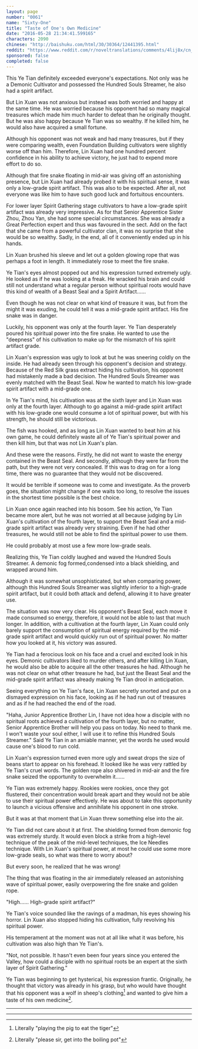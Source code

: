 ```yaml
---
layout: page
number: "0061"
name: "Sixty-One"
title: "Taste of One's Own Medicine"
date: "2016-05-28 21:34:41.599165"
characters: 2090
chinese: "http://baishuku.com/html/30/30364/12441395.html"
reddit: "https://www.reddit.com/r/noveltranslations/comments/4lij8x/cn_tempered_immortal_chapter_0061/"
sponsored: false
completed: false
---
```


This Ye Tian definitely exceeded everyone's expectations. Not only was he a Demonic Cultivator and possessed the Hundred Souls Streamer, he also had a spirit artifact.

But Lin Xuan was not anxious but instead was both worried and happy at the same time. He was worried because his opponent had so many magical treasures which made him much harder to defeat than he originally thought. But he was also happy because Ye Tian was so wealthy. If he killed him, he would also have acquired a small fortune.

Although his opponent was not weak and had many treasures, but if they were comparing wealth, even Foundation Building cultivators were slightly worse off than him. Therefore, Lin Xuan had one hundred percent confidence in his ability to achieve victory, he just had to expend more effort to do so.

Although that fire snake floating in mid-air was giving off an astonishing presence, but Lin Xuan had already probed it with his spiritual sense, it was only a low-grade spirit artifact. This was also to be expected. After all, not everyone was like him to have such good luck and fortuitous encounters.

For lower layer Spirit Gathering stage cultivators to have a low-grade spirit artifact was already very impressive. As for that Senior Apprentice Sister Zhou, Zhou Yan, she had some special circumstances. She was already a Great Perfection expert and thus was favoured in the sect. Add on the fact that she came from a powerful cultivator clan, it was no surprise that she would be so wealthy. Sadly, in the end, all of it conveniently ended up in his hands.

Lin Xuan brushed his sleeve and let out a golden glowing rope that was perhaps a foot in length. It immediately rose to meet the fire snake.

Ye Tian's eyes almost popped out and his expression turned extremely ugly. He looked as if he was looking at a freak. He wracked his brain and could still not understand what a regular person without spiritual roots would have this kind of wealth of a Beast Seal and a Spirit Artifact......

Even though he was not clear on what kind of treasure it was, but from the might it was exuding, he could tell it was a mid-grade spirit artifact. His fire snake was in danger.

Luckily, his opponent was only at the fourth layer. Ye Tian desperately poured his spiritual power into the fire snake. He wanted to use the "deepness" of his cultivation to make up for the mismatch of his spirit artifact grade.

Lin Xuan's expression was ugly to look at but he was sneering coldly on the inside. He had already seen through his opponent's decision and strategy. Because of the Red Silk grass extract hiding his cultivation, his opponent had mistakenly made a bad decision. The Hundred Souls Streamer was evenly matched with the Beast Seal. Now he wanted to match his low-grade spirit artifact with a mid-grade one.

In Ye Tian's mind, his cultivation was at the sixth layer and Lin Xuan was only at the fourth layer. Although to go against a mid-grade spirit artifact with his low-grade one would consume a lot of spiritual power, but with his strength, he should still be victorious.

The fish was hooked, and as long as Lin Xuan wanted to beat him at his own game, he could definitely waste all of Ye Tian's spiritual power and then kill him, but that was not Lin Xuan's plan.

And these were the reasons. Firstly, he did not want to waste the energy contained in the Beast Seal. And secondly, although they were far from the path, but they were not very concealed. If this was to drag on for a long time, there was no guarantee that they would not be discovered.

It would be terrible if someone was to come and investigate. As the proverb goes, the situation might change if one waits too long, to resolve the issues in the shortest time possible is the best choice.

Lin Xuan once again reached into his bosom. See his action, Ye Tian became more alert, but he was not worried at all because judging by Lin Xuan's cultivation of the fourth layer, to support the Beast Seal and a mid-grade spirit artifact was already very straining. Even if he had other treasures, he would still not be able to find the spiritual power to use them.

He could probably at most use a few more low-grade seals.

Realizing this, Ye Tian coldly laughed and waved the Hundred Souls Streamer. A demonic fog formed,condensed into a black shielding, and wrapped around him.

Although it was somewhat unsophisticated, but when comparing power, although this Hundred Souls Streamer was slightly inferior to a high-grade spirit artifact, but it could both attack and defend, allowing it to have greater use.

The situation was now very clear. His opponent's Beast Seal, each move it made consumed so energy, therefore, it would not be able to last that much longer. In addition, with a cultivation at the fourth layer, Lin Xuan could only barely support the consumption of spiritual energy required by the mid-grade spirit artifact and would quickly run out of spiritual power. No matter how you looked at it, his victory was assured.

Ye Tian had a ferocious look on his face and a cruel and excited look in his eyes. Demonic cultivators liked to murder others, and after killing Lin Xuan, he would also be able to acquire all the other treasures he had. Although he was not clear on what other treasure he had, but just the Beast Seal and the mid-grade spirit artifact was already making Ye Tian drool in anticipation.

Seeing everything on Ye Tian's face, Lin Xuan secretly snorted and put on a dismayed expression on his face, looking as if he had run out of treasures and as if he had reached the end of the road.

"Haha, Junior Apprentice Brother Lin, I have not idea how a disciple with no spiritual roots achieved a cultivation of the fourth layer, but no matter, Senior Apprentice Brother will help you pass on today. No need to thank me. I won't waste your soul either, I will use it to refine this Hundred Souls Streamer." Said Ye Tian in an amiable manner, yet the words he used would cause one's blood to run cold.

Lin Xuan's expression turned even more ugly and sweat drops the size of beans start to appear on his forehead. It looked like he was very rattled by Ye Tian's cruel words. The golden rope also shivered in mid-air and the fire snake seized the opportunity to overwhelm it......

Ye Tian was extremely happy. Rookies were rookies, once they got flustered, their concentration would break apart and they would not be able to use their spiritual power effectively. He was about to take this opportunity to launch a vicious offensive and annihilate his opponent in one stroke.

But it was at that moment that Lin Xuan threw something else into the air.

Ye Tian did not care about it at first. The shielding formed from demonic fog was extremely sturdy. It would even block a strike from a high-level technique of the peak of the mid-level techniques, the Ice Needles technique. With Lin Xuan's spiritual power, at most he could use some more low-grade seals, so what was there to worry about?

But every soon, he realized that he was wrong!

The thing that was floating in the air immediately released an astonishing wave of spiritual power, easily overpowering the fire snake and golden rope.

"High...... High-grade spirit artifact?"

Ye Tian's voice sounded like the ravings of a madman, his eyes showing his horror. Lin Xuan also stopped hiding his cultivation, fully revolving his spiritual power.

His temperament at the moment was not at all like what it was before, his cultivation was also high than Ye Tian's.

"Not, not possible. It hasn't even been four years since you entered the Valley, how could a disciple with no spiritual roots be an expert at the sixth layer of Spirit Gathering."

Ye Tian was beginning to get hysterical, his expression frantic. Originally, he thought that victory was already in his grasp, but who would have thought that his opponent was a wolf in sheep's clothing[^1] and wanted to give him a taste of his own medicine[^2].

- - -
- - -

[^1]: Literally "playing the pig to eat the tiger"

[^2]: Literally "please sir, get into the boiling pot"

